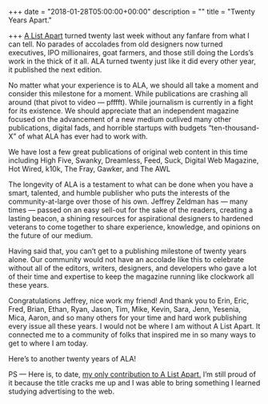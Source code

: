 +++
date = "2018-01-28T05:00:00+00:00"
description = ""
title = "Twenty Years Apart."

+++
[A List Apart](http://www.alistapart.com/) turned twenty last week without any fanfare from what I can tell. No parades of accolades from old designers now turned executives, IPO millionaires, goat farmers, and those still doing the Lords’s work in the thick of it all. ALA turned twenty just like it did every other year, it published the next edition.

No matter what your experience is to ALA, we should all take a moment and consider this milestone for a moment. While publications are crashing all around (that pivot to video — pfffft). While journalism is currently in a fight for its existence. We should appreciate that an independent magazine focused on the advancement of a new medium outlived many other publications, digital fads, and horrible startups with budgets “ten-thousand-X” of what ALA has ever had to work with.

We have lost a few great publications of original web content in this time including High Five, Swanky, Dreamless, Feed, Suck, Digital Web Magazine, Hot Wired, k10k, The Fray, Gawker, and The AWL

The longevity of ALA is a testament to what can be done when you have a smart, talented, and humble publisher who puts the interests of the community-at-large over those of his own. Jeffrey Zeldman has — many times — passed on an easy sell-out for the sake of the readers, creating a lasting beacon, a shining resources for aspirational designers to hardened veterans to come together to share experience, knowledge, and opinions on the future of our medium.

Having said that, you can’t get to a publishing milestone of twenty years alone. Our community would not have an accolade like this to celebrate without all of the editors, writers, designers, and developers who gave a lot of their time and expertise to keep the magazine running like clockwork all these years.

Congratulations Jeffrey, nice work my friend! And thank you to Erin, Eric, Fred, Brian, Ethan, Ryan, Jason, Tim, Mike, Kevin, Sara, Jenn, Yesenia, Mica, Aaron, and so many others for your time and hard work publishing every issue all these years. I would not be where I am without A List Apart. It connected me to a community of folks that inspired me in so many ways to get to where I am today.

Here’s to another twenty years of ALA!

PS — Here is, to date, [my only contribution to A List Apart.](https://alistapart.com/article/landwarinasia) I’m still proud of it because the title cracks me up and I was able to bring something I learned studying advertising to the web.